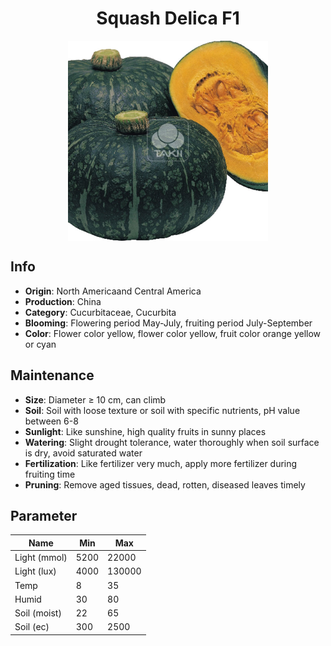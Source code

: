 <h1 align='center'>Squash Delica F1</h1>
<p align="center">
    <img 
        align='center'
        width='320'
        src="../images/squash delica f1.png" 
        alt='Squash Delica F1' />
</p>

## Info

 - **Origin**: North Americaand Central America
 - **Production**: China
 - **Category**: Cucurbitaceae, Cucurbita
 - **Blooming**: Flowering period May-July, fruiting period July-September
 - **Color**: Flower color yellow, flower color yellow, fruit color orange yellow or cyan

## Maintenance

 - **Size**: Diameter ≥ 10 cm, can climb
 - **Soil**: Soil with loose texture or soil with specific nutrients, pH value between 6-8
 - **Sunlight**: Like sunshine, high quality fruits in sunny places
 - **Watering**: Slight drought tolerance, water thoroughly when soil surface is dry, avoid saturated water
 - **Fertilization**: Like fertilizer very much, apply more fertilizer during fruiting time
 - **Pruning**: Remove aged tissues, dead, rotten, diseased leaves timely

## Parameter

| Name         | Min  | Max   |
|--------------|------|-------|
| Light (mmol) | 5200 | 22000  |
| Light (lux)  | 4000 | 130000 |
| Temp         | 8    | 35    |
| Humid        | 30   | 80    |
| Soil (moist) | 22   | 65    |
| Soil (ec)    | 300  | 2500  |